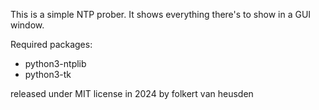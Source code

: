 This is a simple NTP prober.
It shows everything there's to show in a GUI window.

Required packages:
* python3-ntplib
* python3-tk


released under MIT license in 2024 by folkert van heusden
